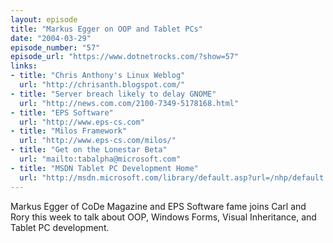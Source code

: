 ```yaml
---
layout: episode
title: "Markus Egger on OOP and Tablet PCs"
date: "2004-03-29"
episode_number: "57"
episode_url: "https://www.dotnetrocks.com/?show=57"
links:
- title: "Chris Anthony's Linux Weblog"
  url: "http://chrisanth.blogspot.com/"
- title: "Server breach likely to delay GNOME"
  url: "http://news.com.com/2100-7349-5178168.html"
- title: "EPS Software"
  url: "http://www.eps-cs.com"
- title: "Milos Framework"
  url: "http://www.eps-cs.com/milos/"
- title: "Get on the Lonestar Beta"
  url: "mailto:tabalpha@microsoft.com"
- title: "MSDN Tablet PC Development Home"
  url: "http://msdn.microsoft.com/library/default.asp?url=/nhp/default.asp?contentid=28001295"
---
```


Markus Egger of CoDe Magazine and EPS Software fame joins Carl and Rory this week to talk about OOP, Windows Forms, Visual Inheritance, and Tablet PC development.
